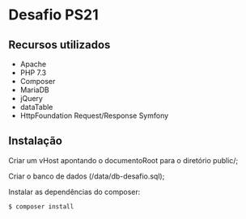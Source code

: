 Desafio PS21
==============================

Recursos utilizados
------------

<ul>
    <li>Apache</li>
    <li>PHP 7.3</li>
    <li>Composer</li>
    <li>MariaDB</li>
    <li>jQuery</li>
    <li>dataTable</li>
    <li>HttpFoundation Request/Response Symfony</li>
</ul>

Instalação
------------

Criar um vHost apontando o documentoRoot para o diretório public/;

Criar o banco de dados (/data/db-desafio.sql);

Instalar as dependências do composer: 
```bash
$ composer install
```

